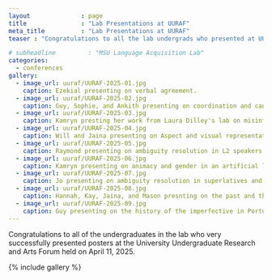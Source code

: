 ```yaml
---
layout              : page
title               : "Lab Presentations at UURAF"
meta_title          : "Lab Presentations at UURAF"
teaser : "Congratulations to all the lab undergrads who presented at UURAF"

# subheadline         : "MSU Language Acquisition Lab"
categories: 
  - conferences
gallery:
  - image_url: uuraf/UURAF-2025-01.jpg
    caption: Ezekial presenting on verbal agreement.
  - image_url: uuraf/UURAF-2025-02.jpg
    caption: Guy, Sophie, and Ankith presenting on coordination and causality.
  - image_url: uuraf/UURAF-2025-03.jpg
    caption: Kamryn presting her work from Laura Dilley's lab on misinformation.
  - image_url: uuraf/UURAF-2025-04.jpg
    caption: Will and Jaina presenting on Aspect and visual representation.
  - image_url: uuraf/UURAF-2025-05.jpg
    caption: Raymond presenting on ambiguity resolution in L2 speakers. First Prize in his section!
  - image_url: uuraf/UURAF-2025-06.jpg
    caption: Kamryn presenting on animacy and gender in an artificial language study. First prize in her session!
  - image_url: uuraf/UURAF-2025-07.jpg
    caption: Jo presenting on ambiguity resolution in superlatives and comparatives.
  - image_url: uuraf/UURAF-2025-08.jpg
    caption: Hannah, Kay, Jaina, and Mason presnting on the past and the present perfect.
  - image_url: uuraf/UURAF-2025-09.jpg
    caption: Guy presenting on the history of the imperfective in Portuguese.
---
```


Congratulations to all of the undergraduates in the lab who very successfully presented posters at the University Undergraduate Research and Arts Forum held on April 11, 2025.

{% include gallery %}